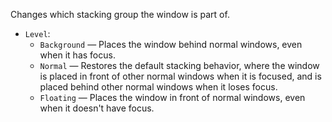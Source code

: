 Changes which stacking group the window is part of.

   - `Level`:
      - `Background` — Places the window behind normal windows, even when it has focus.
      - `Normal` — Restores the default stacking behavior, where the window is placed in front of other normal windows when it is focused, and is placed behind other normal windows when it loses focus.
      - `Floating` — Places the window in front of normal windows, even when it doesn't have focus.
